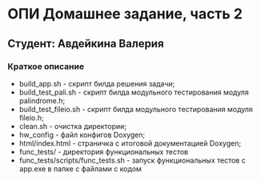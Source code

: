 # ОПИ Домашнее задание, часть 2

## Студент: Авдейкина Валерия

### Краткое описание

- build_app.sh - скрипт билда решения задачи;
- build_test_pali.sh - скрипт билда модульного тестирования модуля palindrome.h;
- build_test_fileio.sh - скрипт билда модульного тестирования модуля fileio.h;
- clean.sh - очистка директории;
- hw_config - файл конфигов Doxygen;
- html/index.html - страничка с итоговой документацией Doxygen;
- func_tests/ - директория функциональных тестов
- func_tests/scripts/func_tests.sh - запуск функциональных тестов с app.exe в папке с файлами с кодом
